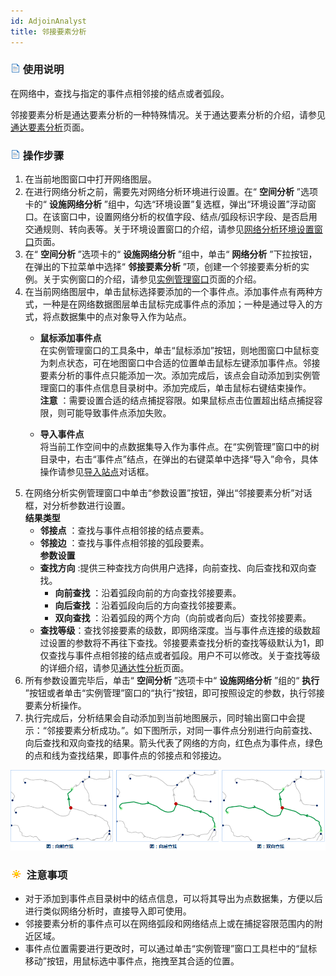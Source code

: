 ```yaml
---
id: AdjoinAnalyst
title: 邻接要素分析
---
```

### ![](../img/read.gif) 使用说明

在网络中，查找与指定的事件点相邻接的结点或者弧段。

邻接要素分析是通达要素分析的一种特殊情况。关于通达要素分析的介绍，请参见[通达要素分析](AccessibilityAnalyst.html)页面。

### ![](../img/read.gif) 操作步骤

1. 在当前地图窗口中打开网络图层。
2. 在进行网络分析之前，需要先对网络分析环境进行设置。在“ **空间分析** ”选项卡的“ **设施网络分析** ”组中，勾选“环境设置”复选框，弹出“环境设置”浮动窗口。在该窗口中，设置网络分析的权值字段、结点/弧段标识字段、是否启用交通规则、转向表等。关于环境设置窗口的介绍，请参见[网络分析环境设置窗口](NetAnalystEnvironmentWIN.html)页面。
3. 在“ **空间分析** ”选项卡的“ **设施网络分析** ”组中，单击“ **网络分析** ”下拉按钮，在弹出的下拉菜单中选择“ **邻接要素分析** ”项，创建一个邻接要素分析的实例。关于实例窗口的介绍，请参见[实例管理窗口](InstanceWIN.html)页面的介绍。
4. 在当前网络图层中，单击鼠标选择要添加的一个事件点。添加事件点有两种方式，一种是在网络数据图层单击鼠标完成事件点的添加；一种是通过导入的方式，将点数据集中的点对象导入作为站点。
   - **鼠标添加事件点**  
在实例管理窗口的工具条中，单击“鼠标添加”按钮，则地图窗口中鼠标变为刺点状态，可在地图窗口中合适的位置单击鼠标左键添加事件点。邻接要素分析的事件点只能添加一次。添加完成后，该点会自动添加到实例管理窗口的事件点信息目录树中。添加完成后，单击鼠标右键结束操作。  
**注意** ：需要设置合适的结点捕捉容限。如果鼠标点击位置超出结点捕捉容限，则可能导致事件点添加失败。

   - **导入事件点**  
将当前工作空间中的点数据集导入作为事件点。在“实例管理”窗口中的树目录中，右击“事件点”结点，在弹出的右键菜单中选择“导入”命令，具体操作请参见[导入站点](ImportLocations.html)对话框。
5. 在网络分析实例管理窗口中单击“参数设置”按钮，弹出“邻接要素分析”对话框，对分析参数进行设置。  
   **结果类型**  
   - **邻接点** ：查找与事件点相邻接的结点要素。
   - **邻接边** ：查找与事件点相邻接的弧段要素。  
   **参数设置**  
   - **查找方向** :提供三种查找方向供用户选择，向前查找、向后查找和双向查找。
      * **向前查找** ：沿着弧段向前的方向查找邻接要素。
      * **向后查找** ：沿着弧段向后的方向查找邻接要素。
      * **双向查找** ：沿着弧段的两个方向（向前或者向后）查找邻接要素。
   - **查找等级**：查找邻接要素的级数，即网络深度。当与事件点连接的级数超过设置的参数将不再往下查找。邻接要素查找分析的查找等级默认为1，即仅查找与事件点相邻接的结点或者弧段。用户不可以修改。关于查找等级的详细介绍，请参见[通达性分析](AboutAccessbility.html)页面。
6. 所有参数设置完毕后，单击“ **空间分析** ”选项卡中“ **设施网络分析** ”组的“ **执行** ”按钮或者单击“实例管理”窗口的“执行”按钮，即可按照设定的参数，执行邻接要素分析操作。
7. 执行完成后，分析结果会自动添加到当前地图展示，同时输出窗口中会提示：“邻接要素分析成功。”。如下图所示，对同一事件点分别进行向前查找、向后查找和双向查找的结果。箭头代表了网络的方向，红色点为事件点，绿色的点和线为查找结果，即事件点的邻接点和邻接边。  

![](img/AdjoinForward.png) 

<!-- |  |  |  |
---|---|---  
![](img/AdjoinForward.png) | ![](img/AdjoinBackward.png) | ![](img/Adjointwo-way.png) 
图：向前查找 | 图：向后查找 | 图：双向查找   -->

### ![](../img/note.png) 注意事项

  * 对于添加到事件点目录树中的结点信息，可以将其导出为点数据集，方便以后进行类似网络分析时，直接导入即可使用。
  * 邻接要素分析的事件点可以在网络弧段和网络结点上或在捕捉容限范围内的附近区域。
  * 事件点位置需要进行更改时，可以通过单击“实例管理”窗口工具栏中的“鼠标移动”按钮，用鼠标选中事件点，拖拽至其合适的位置。